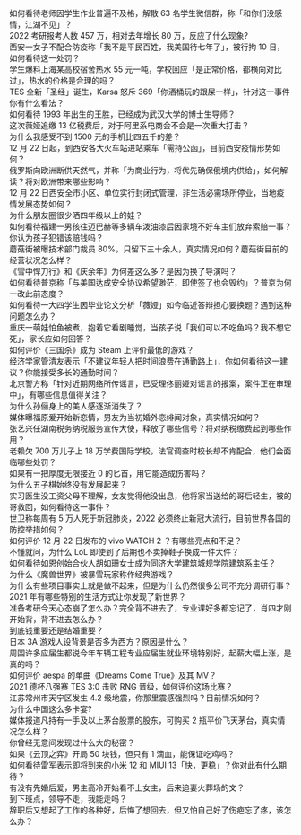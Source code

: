 如何看待老师因学生作业普遍不及格，解散 63 名学生微信群，称「和你们没感情，江湖不见」？  
2022 考研报考人数 457 万，相对去年增长 80 万，反应了什么现象?  
西安一女子不配合防疫称「我不是平民百姓，我美国待七年了」，被行拘 10 日，如何看待这一处罚？  
学生爆料上海某高校宿舍热水 55 元一吨，学校回应「是正常价格，都横向对比过」，热水的价格是合理的吗？  
TES 全新「圣经」诞生，Karsa 怒斥 369「你酒桶玩的跟屎一样」，针对这一事件你有什么看法？  
如何看待 1993 年出生的王胜，已经成为武汉大学的博士生导师？  
这次薇娅追缴 13 亿税费后，对于阿里系电商会不会是一次重大打击？  
为什么我感受不到 1500 元的手机比四五千的差？  
12 月 22 日起，到西安各大火车站进站乘车「需持公函」，目前西安疫情形势如何？  
俄罗斯向欧洲断供天然气，并称「为商业行为，将优先确保俄境内供给」，如何解读？将对欧洲带来哪些影响？  
12 月 22 日西安全市小区、单位实行封闭式管理，非生活必需场所停业，当地疫情发展态势如何？  
为什么朋友圈很少晒四年级以上的娃？  
如何看待福建一男孩往迈巴赫等多辆车泼油漆后因家境不好车主们放弃索赔一事？你认为孩子犯错该赔钱吗？  
蘑菇街被曝技术部门裁员 80%，只留下三十余人，真实情况如何？蘑菇街目前的经营状况怎么样？  
《雪中悍刀行》和《庆余年》为何差这么多？是因为换了导演吗？  
如何看待普京称「与美国达成安全协议希望渺茫，即使签了也会毁约」？普京为何一改此前态度？  
如何看待一大四学生因毕业论文分析「薇娅」如今临近答辩担心要换题？遇到这种问题怎么办？  
重庆一萌娃怕鱼被煮，抱着它看剧睡觉，当孩子说「我们可以不吃鱼吗？我不想它死」，家长应如何回答？  
如何评价《三国杀》成为 Steam 上评价最低的游戏？  
经济学家管清友表示「不建议年轻人把时间浪费在通勤路上」，你如何看待这一建议？你能接受多长的通勤时间？  
北京警方称「针对近期网络所传谣言，已受理佟丽娅对谣言的报案，案件正在审理中」，有哪些信息值得关注？  
为什么孙俪身上的美人感逐渐消失了？  
媒体曝福原爱开始新恋情，男友为当初婚外恋绯闻对象，真实情况如何？  
张艺兴任湖南税务纳税服务宣传大使，释放了哪些信号？将对纳税缴费起到哪些作用？  
老赖欠 700 万儿子上 18 万学费国际学校，法官调查时校长却不肯配合，他们会面临哪些处罚？  
如果有一把厚度无限接近 0 的匕首，用它能造成伤害吗？  
为什么五子棋始终没有发展起来？  
实习医生没工资父母不理解，女友觉得他没出息，他将家当送给的哥后轻生，被的哥救回，如何看待这一事件？  
世卫称每周有 5 万人死于新冠肺炎，2022 必须终止新冠大流行，目前世界各国的防控举措如何？  
如何评价 12 月 22 日发布的 vivo WATCH 2 ？有哪些亮点和不足？  
不懂就问，为什么 LoL 即使到了后期也不卖掉鞋子换成一件大件？  
如何看待如恩创始合伙人胡如珊女士成为同济大学建筑城规学院建筑系主任？  
为什么《魔兽世界》被暴雪玩家称作经典游戏？  
为什么有些项目事实上就是做不起来，但是为什么仍然很多公司不充分调研行事？  
2021 年有哪些特别的生活方式让你发现了新世界？  
准备考研今天心态崩了怎么办？完全背不进去了，专业课好多都忘记了，肖四才刚开始背，背不进去怎么办？  
到底钱重要还是结婚重要？  
日本 3A 游戏人设背景是否多为西方？原因是什么？  
周围许多应届生都说今年车辆工程专业应届生就业环境特别好，起薪大幅上涨，是真的吗？  
如何评价 aespa 的单曲《Dreams Come True》及其 MV？  
2021 德杯八强赛 TES 3:0 击败 RNG 晋级，如何评价这场比赛？  
江苏常州市天宁区发生 4.2 级地震，你那里震感强烈吗？目前情况如何？  
为什么中国这么多卡宴?  
媒体报道凡持有一手及以上茅台股票的股东，可购买 2 瓶平价飞天茅台，真实情况怎么样？  
你曾经无意间发现过什么大的秘密？  
如果《云顶之弈》开局 50 块钱，但只有 1 滴血，能保证吃鸡吗？  
如何看待雷军表示即将到来的小米 12 和 MIUI 13「快，更稳」？你对此有什么期待？  
有没有先婚后爱，男主高冷开始看不上女主，后来追妻火葬场的文？  
到下班点，领导不走，我能走吗？  
辞职后又想起了工作的各种好，后悔了想回去，但又怕自己好了伤疤忘了疼，该怎么办？  
